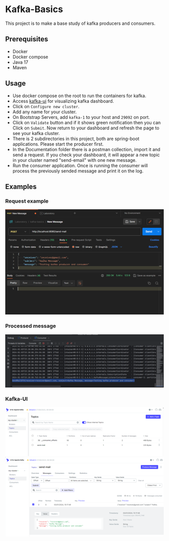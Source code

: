 # Kafka-Basics
This project is to make a base study of kafka producers and consumers.

## Prerequisites
- Docker
- Docker compose
- Java 17
- Maven

## Usage
- Use docker compose on the root to run the containers for kafka.
- Access [kafka-ui](http://localhost:8081) for visualizing kafka dashboard.
- Click on `Configure new cluster`.
- Add any name for your cluster.
- On Bootstrap Servers, add `kafka-1` to your host and `29092` on port.
- Click on `Validate` button and if it shows green notification then you can Click on `Submit`. Now return to your dashboard and refresh the page to see your kafka cluster.
- There is 2 subdirectories in this project, both are spring-boot applications. Please start the producer first. 
- In the Documentation folder there is a postman collection, import it and send a request. If you check your dashboard, it will appear a new topic in your cluster named "send-email" with one new message.
- Run the consumer application. Once is running the consumer will process the previously sended message and print it on the log.

## Examples
### Request example
![request-example](documentation/request-example.png)

### Processed message
![processed-message](documentation/processed-message.png)

### Kafka-UI
![kafka-ui](documentation/kafka-ui.png)
![kafka-ui-message](documentation/kafka-ui-message.png)